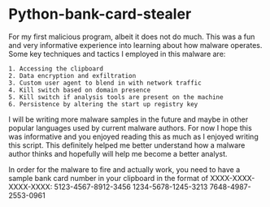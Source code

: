 # Python-bank-card-stealer
For my first malicious program, albeit it does not do much. This was a fun and very informative experience into learning about how malware operates. Some key techniques and tactics I employed in this malware are:

    1. Accessing the clipboard
    2. Data encryption and exfiltration
    3. Custom user agent to blend in with network traffic
    4. Kill switch based on domain presence
    5. Kill switch if analysis tools are present on the machine
    6. Persistence by altering the start up registry key

I will be writing more malware samples in the future and maybe in other popular languages used by current malware authors. For now I hope this was informative and you enjoyed reading this as much as I enjoyed writing this script. This definitely helped me better understand how a malware author thinks and hopefully will help me become a better analyst.

In order for the malware to fire and actually work, you need to have a sample bank card number in your clipboard in the format of XXXX-XXXX-XXXX-XXXX:
    5123-4567-8912-3456
    1234-5678-1245-3213
    7648-4987-2553-0961
